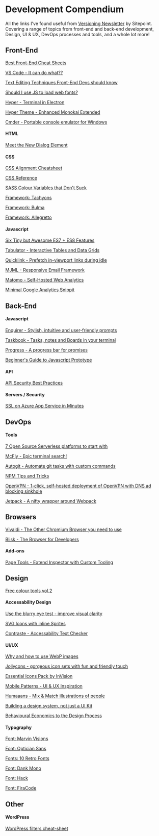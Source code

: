 # Development Compendium
All the links I've found useful from [Versioning Newsletter][39] by Sitepoint. Covering a range of topics from front-end and back-end development, Design, UI & UX, DevOps processes and tools, and a whole lot more!

## Front-End

[Best Front-End Cheat Sheets][28]

[VS Code - It can do what??][29]

[Text Editing Techniques Front-End Devs should know][37]

[Should I use JS to load web fonts?][47]

[Hyper - Terminal in Electron][50]

[Hyper Theme - Enhanced Monokai Extended][52]

[Cmder - Portable console emulator for Windows][51]

#### HTML

[Meet the New Dialog Element][1]

#### CSS

[CSS Alignment Cheatsheet][2]

[CSS Reference][3]

[SASS Colour Variables that Don't Suck][22]

[Framework: Tachyons][31]

[Framework: Bulma][32]

[Framework: Allegretto][33]

#### Javascript

[Six Tiny but Awesome ES7 + ES8 Features][4]

[Tabulator - Interactive Tables and Data Grids][13]

[Quicklink - Prefetch in-viewport links during idle][23]

[MJML - Responsive Email Framework][27]

[Matomo - Self-Hosted Web Analytics][42]

[Minimal Google Analytics Snippit][43]

## Back-End

#### Javascript

[Enquirer - Stylish, intuitive and user-friendly prompts][5]

[Taskbook - Tasks, notes and Boards in your terminal][6]

[Progress - A progress bar for promises][9]

[Beginner's Guide to Javascript Prototype][11]

#### API

[API Security Best Practices][7]

#### Servers / Security

[SSL on Azure App Service in Minutes][34]

## DevOps

#### Tools

[7 Open Source Serverless platforms to start with][12]

[McFly - Epic terminal search!][19]

[Autogit - Automate git tasks with custom commands][41]

[NPM Tips and Tricks][44]

[OpenVPN - 1-click, self-hosted deployment of OpenVPN with DNS ad blocking sinkhole][53]

[Jetpack - A nifty wrapper around Webpack][54]

## Browsers

[Vivaldi - The Other Chromium Browser you need to use][17]

[Blisk - The Browser for Developers][18]

#### Add-ons

[Page Tools - Extend Inspector with Custom Tooling][46]

## Design

[Free colour tools vol.2][49]

#### Accessability Design

[Use the blurry eye test - improve visual clarity][8]

[SVG Icons with inline Sprites][26]

[Contraste - Accessability Text Checker][38]

#### UI/UX

[Why and how to use WebP images][10]

[Jollycons - gorgeous icon sets with fun and friendly touch][14]

[Essential Icons Pack by InVision][45]

[Mobile Patterns - UI & UX Inspiration][16]

[Humaaans - Mix & Match illustrations of people][21]

[Building a design system, not just a UI Kit][24]

[Behavioural Economics to the Design Process][40]

#### Typography

[Font: Marvin Visions][15]

[Font: Optician Sans][20]

[Fonts: 10 Retro Fonts][25]

[Font: Dank Mono][30]

[Font: Hack][35]

[Font: FiraCode][36]

## Other

#### WordPress

[WordPress filters cheat-sheet][48]

[1]: https://keithjgrant.com/posts/2018/01/meet-the-new-dialog-element/ "Meet the New Dialog Element"
[2]: http://patrickbrosset.com/lab/2018-01-10-css-alignment-cheatsheet/ "CSS Alignment Cheatsheet"
[3]: https://cssreference.io/ "CSS Reference"
[4]: https://davidwalsh.name/es7-es8-features "Six Tiny but Awesome ES7 + ES8 Features"
[5]: https://github.com/enquirer/enquirer "Stylish user-friendly prompts"
[6]: https://github.com/klaussinani/taskbook "taskbook - tasks and notes in command line"
[7]: https://github.com/GitGuardian/APISecurityBestPractices/blob/master/Leak%20Mitigation%20Checklist.md "Api security best practice"
[8]: https://github.com/GitGuardian/APISecurityBestPractices/blob/master/Leak%20Mitigation%20Checklist.md "Use the blurry eye test in design"
[9]: https://www.npmjs.com/package/progress-estimator "Progress - estimator for promises"
[10]: https://bitsofco.de/why-and-how-to-use-webp-images-today/ "Why and how to use WebP images"
[11]: https://tylermcginnis.com/beginners-guide-to-javascript-prototype/ "Beginner's Guide to JS Prototype"
[12]: https://tylermcginnis.com/beginners-guide-to-javascript-prototype/ "7 open source serverless platforms"
[13]: https://github.com/olifolkerd/tabulator "tabulator interactive tables and data grids"
[14]: https://www.jollycons.com/ "Jollycons - gorgeous icons"
[15]: https://www.readvisions.com/marvin "Font: Marvin Visions"
[16]: https://www.mobile-patterns.com/ "Mobile Patterns"
[17]: https://vivaldi.com/ "Vivaldi Browser"
[18]: https://blisk.io/ "Blisk Browser"
[19]: https://github.com/cantino/mcfly "Mcfly"
[20]: https://optician-sans.com/ "Optician sans"
[21]: https://www.humaaans.com/ "Humaaans"
[22]: https://davidwalsh.name/sass-color-variables-dont-suck "SASS Colour variabiles"
[23]: https://github.com/GoogleChromeLabs/quicklink "Quicklink"
[24]: https://uxdesign.cc/a-design-system-not-just-a-ui-kit-e3c8aaed0c98 "Building a Design System"
[25]: https://speckyboy.com/free-retro-fonts/ "10 Free Retro Fonts"
[26]: https://www.24a11y.com/2018/accessible-svg-icons-with-inline-sprites/ "SVG Icons with inline sprites"
[27]: https://mjml.io/ "mjml - responsive email framework"
[28]: https://medium.freecodecamp.org/modern-frontend-hacking-cheatsheets-df9c2566c72a "Front-end Cheatsheets"
[29]: https://vscodecandothat.com/ "Visual Studio Code can do what??"
[30]: https://dank.sh/ "Fonts: Dank Mono"
[31]: http://tachyons.io/ "Tachyons CSS Framework"
[32]: https://bulma.io/ "Bulma CSS Framework"
[33]: https://allegretto.herokuapp.com "Allegretto CSS Framework"
[34]: https://www.hanselman.com/blog/SecuringAnAzureAppServiceWebsiteUnderSSLInMinutesWithLetsEncrypt.aspx "SSL on Azure App service in minutes"
[35]: https://sourcefoundry.org/hack/ "Font: Hack"
[36]: https://github.com/tonsky/FiraCode "Font: FiraCode"
[37]: https://benfrain.com/text-editing-techniques-every-front-end-developer-should-know/ "Text Editing Techniques Front-End Devs should know"
[38]: https://contrasteapp.com/ "Contrast App"
[39]: https://versioning.substack.com "Versioning Newsletter"
[40]: https://medium.com/common-good/how-to-apply-behavioural-economics-to-the-design-process-8eb9458bec62 "behavioural economics to the design process"
[41]: http://fabiospampinato.com/autogit/ "Autogit"
[42]: https://matomo.org/ "Matomo - The Other Web Analytics"
[43]: https://minimalanalytics.com/ "Minimal Analytics - Google Analytics Snippet"
[44]: http://www.tomsquest.com/blog/2018/10/better-npm-ing/ "npm tips and tricks"
[45]: https://www.invisionapp.com/inside-design/design-resources/essentials-icon-pack/ "Essentials Icon Pack - InVision"
[46]: https://scriptartist.github.io/PageTools/ "Page Tools"
[47]: https://www.filamentgroup.com/lab/js-web-fonts.html "Should I use JS to load my Web Fonts?"
[48]: https://www.designbombs.com/wordpress-filters-cheat-sheet/ "WordPress Filters cheat-sheet"
[49]: https://blog.prototypr.io/free-color-tools-for-designers-vol-2-c38e652f7a11 "Free colour tools for Designers vol.2"
[50]: https://hyper.is/ "Hyper - the Electron Terminal"
[51]: http://cmder.net/ "Cmder - Portable console emulator for Windows"
[52]: https://github.com/jonschlinkert/hyper-monokai-extended "Hyper - Monokai Extended Theme"
[53]: https://github.com/ezaquarii/vpn-at-home "OpenVPN at home"
[54]: https://github.com/KidkArolis/jetpack "Jetpack - Webpack wrapper"